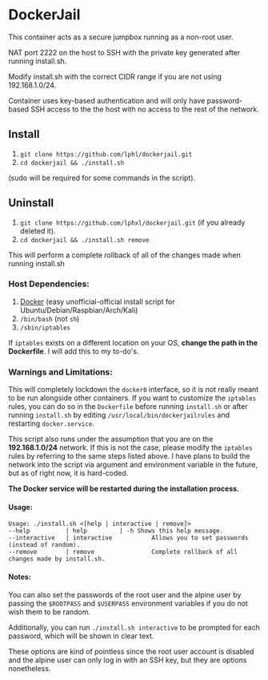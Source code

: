 # DockerJail

This container acts as a secure jumpbox running as a non-root user.

NAT port 2222 on the host to SSH with the private key generated after running install.sh.

Modify install.sh with the correct CIDR range if you are not using 192.168.1.0/24.

Container uses key-based authentication and will only have password-based SSH access to the the host with no access to the rest of the network.

## Install

1. `git clone https://github.com/lphl/dockerjail.git`
2. `cd dockerjail && ./install.sh`

(sudo will be required for some commands in the script).

## Uninstall
1. `git clone https://github.com/lphxl/dockerjail.git` (if you already deleted it).
2. `cd dockerjail && ./install.sh remove`

This will perform a complete rollback of all of the changes made when running install.sh

### Host Dependencies:
1. [Docker](https://github.com/oldjamey/dockerinstall) (easy unofficial-official install script for Ubuntu/Debian/Raspbian/Arch/Kali)
2. `/bin/bash` (not `sh`)
3. `/sbin/iptables`

If `iptables` exists on a different location on your OS, **change the path in the Dockerfile**.
I will add this to my to-do's.

### Warnings and Limitations:
This will completely lockdown the `docker0` interface, so it is not really meant to be run alongside other containers.  If you want to customize the `iptables` rules, you can do so in the `Dockerfile` before running `install.sh` or after running `install.sh` by editing `/usr/local/bin/dockerjailrules` and restarting `docker.service`.

This script also runs under the assumption that you are on the **192.168.1.0/24** network.  If this is not the case, please modify the `iptables` rules by referring to the same steps listed above.  I have plans to build the network into the script via argument and environment variable in the future, but as of right now, it is hard-coded.

**The Docker service will be restarted during the installation process.**

#### Usage:
```
Usage: ./install.sh <[help | interactive | remove]>
--help          | help         | -h	Shows this help message.
--interactive   | interactive           Allows you to set passwords (instead of random).
--remove        | remove                Complete rollback of all changes made by install.sh.
```

#### Notes:
You can also set the passwords of the root user and the alpine user by passing
the `$ROOTPASS` and `$USERPASS` environment variables if you do not wish them to be random.

Additionally, you can run `./install.sh interactive` to be prompted for each password,
which will be shown in clear text.

These options are kind of pointless since the root user account is disabled and the alpine user can
only log in with an SSH key, but they are options nonetheless. 

